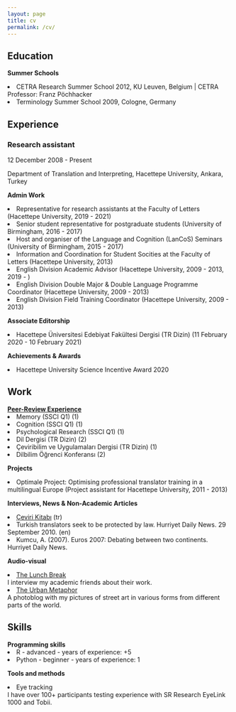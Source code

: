 ```yaml
---
layout: page
title: cv
permalink: /cv/
---
```


<h2>Education</h2>

<b>Summer Schools</b>
<li>CETRA Research Summer School 2012, KU Leuven, Belgium | CETRA Professor: Franz Pöchhacker</li> 
<li>Terminology Summer School 2009, Cologne, Germany</li></p>

<h2>Experience</h2>
<h3>Research assistant</h3>
12 December 2008 - Present</p>
Department of Translation and Interpreting, Hacettepe University, Ankara, Turkey</p>

<b>Admin Work</b>
<li>Representative for research assistants at the Faculty of Letters (Hacettepe University, 2019 - 2021)</li>
<li>Senior student representative for postgraduate students (University of Birmingham, 2016 - 2017)</li>
<li>Host and organiser of the Language and Cognition (LanCoS) Seminars (University of Birmingham, 2015 - 2017)</li>
<li>Information and Coordination for Student Socities at the Faculty of Letters (Hacettepe University, 2013)</li>
<li>English Division Academic Advisor (Hacettepe University, 2009 - 2013, 2019 - )</li>
<li>English Division Double Major & Double Language Programme Coordinator (Hacettepe University, 2009 - 2013)</li>
<li>English Division Field Training Coordinator (Hacettepe University, 2009 - 2013)</li></p>

<b>Associate Editorship</b>
<li>Hacettepe Üniversitesi Edebiyat Fakültesi Dergisi (TR Dizin) (11 February 2020 - 10 February 2021)</li></p>

<b>Achievements & Awards</b>
<li>Hacettepe University Science Incentive Award 2020</li></p>
 
<h2>Work</h2>
<a href="https://publons.com/researcher/1692089/alper-kumcu/peer-review/" target="_blank"><b>Peer-Review Experience</b></a><br>
<li>Memory (SSCI Q1) (1)</li>
<li>Cognition (SSCI Q1) (1)</li>
<li>Psychological Research (SSCI Q1) (1)</li>
<li>Dil Dergisi (TR Dizin) (2)</li>
<li>Çeviribilim ve Uygulamaları Dergisi (TR Dizin) (1)</li>
<li>Dilbilim Öğrenci Konferansı (2)</li></p>

<b>Projects</b>
<li>Optimale Project: Optimising professional translator training in a multilingual Europe (Project assistant for Hacettepe University, 2011 - 2013)</li></p>

<b>Interviews, News & Non-Academic Articles</b>
<li><a href="https://www.cevirikitabi.com/cevirmenler-ne-isler-ceviriyor/ars-gor-alper-kumcu/" target="_blank">Çeviri Kitabı</a> (tr)</li>
<li>Turkish translators seek to be protected by law. Hurriyet Daily News. 29 September 2010. (en)</li>
<li>Kumcu, A. (2007). Euros 2007: Debating between two continents. Hurriyet Daily News.</li></p>

<b>Audio-visual</b>
<li><a href="https://www.youtube.com/channel/UCik4DV7sIoIMC8Msv2eGVaw" target="_blank">The Lunch Break</a></li>
I interview my academic friends about their work.
<li><a href="https://theurbanmetaphor.tumblr.com" target="_blank">The Urban Metaphor</a></li>
A photoblog with my pictures of street art in various forms from different parts of the world.</p>
  
<h2>Skills</h2>
<b>Programming skills</b>
<li>R - advanced - years of experience: +5 </li> 
<li>Python - beginner - years of experience: 1 </li></p>

<b>Tools and methods</b>
<li>Eye tracking</li> 
I have over 100+ participants testing experience with SR Research EyeLink 1000 and Tobii.
